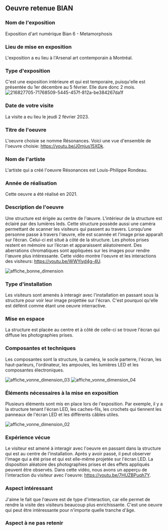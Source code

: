 ## Oeuvre retenue BIAN

### Nom de l'exposition
Exposition d'art numérique Bian 6 - Metamorphosis

### Lieu de mise en exposition
L'exposition a eu lieu à l'Arsenal art contemporain à Montréal.
### Type d'exposition
C'est une exposition intérieure et qui est temporaire, puisqu'elle est présentée du 1er décembre au 5 février. Elle dure donc 2 mois. 
![216827705-71768509-5445-457f-812a-be384267da1f](https://user-images.githubusercontent.com/112189528/219074354-18f368e1-d5b7-4c4f-8bfc-9a8a36620ab2.png)


### Date de votre visite
La visite a eu lieu le jeudi 2 février 2023.

### Titre de l'oeuvre 
L'oeuvre choisie se nomme Résonances.
Voici une vue d'ensemble de l'oeuvre choisie: https://youtu.be/J0mjus15XDk.

### Nom de l'artiste
L'artiste qui a créé l'oeuvre Résonances est Louis-Philippe Rondeau.

### Année de réalisation 
Cette oeuvre a été réalisé en 2021.

### Description de l'oeuvre 
Une structure est érigée au centre de l'œuvre. L'intérieur de la structure est éclairé par des lumières leds. Cette structure possède aussi une caméra permettant de scanner les visiteurs qui passent au travers. Lorsqu’une personne passe à travers l'œuvre, elle est scannée et l'image prise apparaît sur l’écran. Celui-ci est situé à côté de la structure. Les photos prises restent en mémoire sur l’écran et apparaissent aléatoirement. Des aberrations chromatiques sont appliquées sur les images pour rendre l'œuvre plus intéressante.
Cette vidéo montre l'oeuvre et les interactions des visiteurs: https://youtu.be/WWYiyd4g-4U.

![affiche_bonne_dimension](https://user-images.githubusercontent.com/112189528/219074819-68e10021-4b98-4f97-9ff7-49331059a001.png)

### Type d'installation 
Les visiteurs sont amenés à interagir avec l'installation en passant sous la structure pour voir leur image projettée sur l'écran. C'est pourquoi qu'elle est défénit comme étant une oeuvre interractive. 

### Mise en espace 
La structure est placée au centre et à côté de celle-ci se trouve l'écran qui diffuse les photographies prises. 

### Composantes et techniques 
Les composantes sont la structure, la caméra, le socle parterre, l'écran, les haut-parleurs, l'ordinateur, les ampoules, les lumières LED et les composantes électroniques.

![affiche_vonne_dimension_03](https://user-images.githubusercontent.com/112189528/219091828-9ef4793b-635c-4b9d-83c0-998165087631.png)
![affiche_vonne_dimension_04](https://user-images.githubusercontent.com/112189528/219092234-b170f809-6972-4f23-81cf-0537124a7709.png)


### Éléments nécessaires à la mise en exposition
Plusieurs éléments sont mis en place lors de l'exposition. Par exemple, il y a la structure tenant l'écran LED, les caches-fils, les crochets qui tiennent les panneaux de l'écran LED et les différents câbles utiles. 

![affiche_vonne_dimension_02](https://user-images.githubusercontent.com/112189528/219091280-5b5e8c1d-0abc-4379-901d-df4cddcc307b.png)


### Expérience vécue
Le visiteur est amené à interagir avec l'oeuvre en passant dans la structure qui est au centre de l'installation. Après y avoir passé, il peut observer l'image qui a été prise et qui est elle-même projetée sur l'écran LED. La disposition aléatoire des photographies prises et des effets appliqués peuvent être observés.
Dans cette vidéo, nous avons un apperçu de l'interaction du visiteur avec l'oeuvre: https://youtu.be/7HUZBPuqh7Y.

### Aspect intéressant
J'aime le fait que l'œuvre est de type d'interaction, car elle permet de rendre la visite des visiteurs beaucoup plus enrichissante. C'est une oeuvre qui peut être intéressante pour n'importe quelle tranche d'âge. 

### Aspect à ne pas retenir

